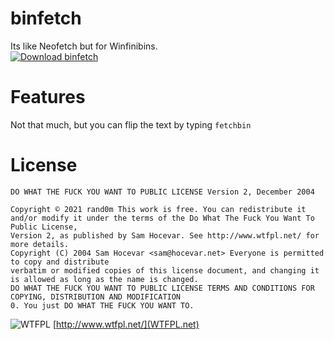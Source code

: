 # binfetch
Its like Neofetch but for Winfinibins.  
[![Download binfetch](https://img.shields.io/badge/Download%20from%20Sourceforge-orange?style=for-the-badge)](https://sourceforge.net/projects/binfetch/files/latest/download)
# Features
Not that much, but you can flip the text by typing `fetchbin`
# License
```
DO WHAT THE FUCK YOU WANT TO PUBLIC LICENSE Version 2, December 2004

Copyright © 2021 rand0m This work is free. You can redistribute it and/or modify it under the terms of the Do What The Fuck You Want To Public License,
Version 2, as published by Sam Hocevar. See http://www.wtfpl.net/ for more details.    
Copyright (C) 2004 Sam Hocevar <sam@hocevar.net> Everyone is permitted to copy and distribute 
verbatim or modified copies of this license document, and changing it is allowed as long as the name is changed.
DO WHAT THE FUCK YOU WANT TO PUBLIC LICENSE TERMS AND CONDITIONS FOR COPYING, DISTRIBUTION AND MODIFICATION
0. You just DO WHAT THE FUCK YOU WANT TO.
```
 ![WTFPL](http://www.wtfpl.net/wp-content/uploads/2012/12/wtfpl-badge-1.png)
[http://www.wtfpl.net/](WTFPL.net)

